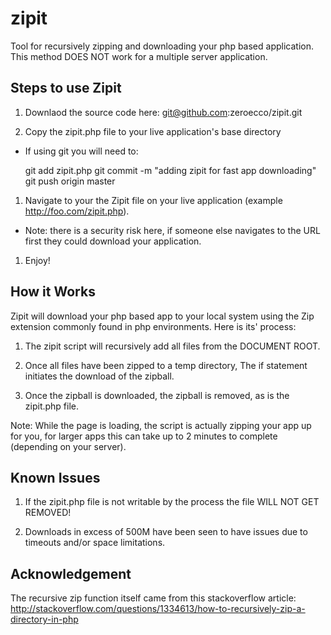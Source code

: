 zipit
=====

Tool for recursively zipping and downloading your php based application. This method DOES NOT work for a multiple server application.

## Steps to use Zipit

1. Downlaod the source code here: git@github.com:zeroecco/zipit.git

1. Copy the zipit.php file to your live application's base directory
  
  * If using git you will need to: 

      git add zipit.php
      git commit -m "adding zipit for fast app downloading"
      git push origin master 

1. Navigate to your the Zipit file on your live application (example http://foo.com/zipit.php).

  * Note: there is a security risk here, if someone else navigates to the URL first they could download your application.

1. Enjoy!

## How it Works

Zipit will download your php based app to your local system using the Zip extension commonly found in php environments. Here is its' process:

1. The zipit script will recursively add all files from the DOCUMENT ROOT.

1. Once all files have been zipped to a temp directory, The if statement initiates the download of the zipball.

1. Once the zipball is downloaded, the zipball is removed, as is the zipit.php file.


Note:  While the page is loading, the script is actually zipping your app up for you, for larger apps this can take up to 2 minutes to complete (depending on your server).

## Known Issues

1. If the zipit.php file is not writable by the process the file WILL NOT GET REMOVED! 

1. Downloads in excess of 500M have been seen to have issues due to timeouts and/or space limitations.

## Acknowledgement

The recursive zip function itself came from this stackoverflow article: http://stackoverflow.com/questions/1334613/how-to-recursively-zip-a-directory-in-php


